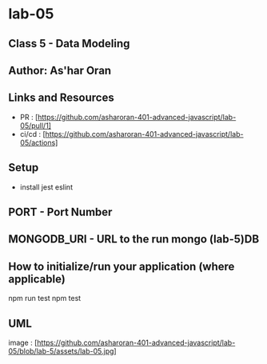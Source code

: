 # lab-05
## Class 5 - Data Modeling
## Author: As'har Oran
## Links and Resources
* PR : [https://github.com/asharoran-401-advanced-javascript/lab-05/pull/1]
* ci/cd : [https://github.com/asharoran-401-advanced-javascript/lab-05/actions]
##  Setup
- install jest eslint

## PORT - Port Number

## MONGODB_URI - URL to the run mongo (lab-5)DB
## How to initialize/run your application (where applicable)
npm run test
npm test 
## UML
image : [https://github.com/asharoran-401-advanced-javascript/lab-05/blob/lab-5/assets/lab-05.jpg]